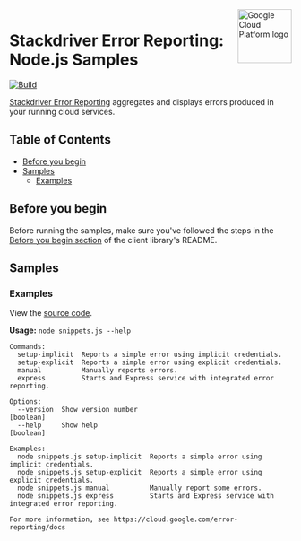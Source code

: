 <img src="https://avatars2.githubusercontent.com/u/2810941?v=3&s=96" alt="Google Cloud Platform logo" title="Google Cloud Platform" align="right" height="96" width="96"/>

# Stackdriver Error Reporting: Node.js Samples

[![Build](https://storage.googleapis.com/.svg)]()

[Stackdriver Error Reporting](https://cloud.google.com/error-reporting/docs/) aggregates and displays errors produced in your running cloud services.

## Table of Contents

* [Before you begin](#before-you-begin)
* [Samples](#samples)
  * [Examples](#examples)

## Before you begin

Before running the samples, make sure you've followed the steps in the
[Before you begin section](../README.md#before-you-begin) of the client
library's README.

## Samples

### Examples

View the [source code][snippets_0_code].

__Usage:__ `node snippets.js --help`

```
Commands:
  setup-implicit  Reports a simple error using implicit credentials.
  setup-explicit  Reports a simple error using explicit credentials.
  manual          Manually reports errors.
  express         Starts and Express service with integrated error reporting.

Options:
  --version  Show version number                                                                               [boolean]
  --help     Show help                                                                                         [boolean]

Examples:
  node snippets.js setup-implicit  Reports a simple error using implicit credentials.
  node snippets.js setup-explicit  Reports a simple error using explicit credentials.
  node snippets.js manual          Manually report some errors.
  node snippets.js express         Starts and Express service with integrated error reporting.

For more information, see https://cloud.google.com/error-reporting/docs
```

[snippets_0_docs]: https://cloud.google.com/error-reporting/docs
[snippets_0_code]: snippets.js
